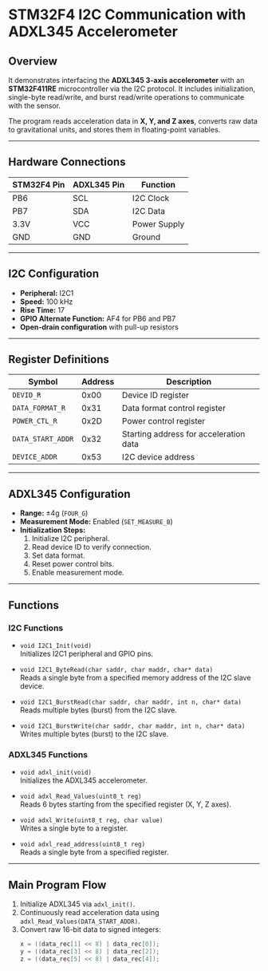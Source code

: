 # STM32F4 I2C Communication with ADXL345 Accelerometer

## Overview
It demonstrates interfacing the **ADXL345 3-axis accelerometer** with an **STM32F411RE** microcontroller via the I2C protocol. It includes initialization, single-byte read/write, and burst read/write operations to communicate with the sensor.

The program reads acceleration data in **X, Y, and Z axes**, converts raw data to gravitational units, and stores them in floating-point variables.

---

## Hardware Connections

| STM32F4 Pin | ADXL345 Pin | Function          |
|-------------|-------------|-----------------|
| PB6         | SCL         | I2C Clock       |
| PB7         | SDA         | I2C Data        |
| 3.3V        | VCC         | Power Supply    |
| GND         | GND         | Ground          |

---

## I2C Configuration

- **Peripheral:** I2C1
- **Speed:** 100 kHz
- **Rise Time:** 17
- **GPIO Alternate Function:** AF4 for PB6 and PB7
- **Open-drain configuration** with pull-up resistors

---

## Register Definitions

| Symbol           | Address | Description                          |
|-----------------|---------|--------------------------------------|
| `DEVID_R`        | 0x00    | Device ID register                    |
| `DATA_FORMAT_R`  | 0x31    | Data format control register          |
| `POWER_CTL_R`    | 0x2D    | Power control register                |
| `DATA_START_ADDR`| 0x32    | Starting address for acceleration data |
| `DEVICE_ADDR`    | 0x53    | I2C device address                    |

---

## ADXL345 Configuration

- **Range:** ±4g (`FOUR_G`)
- **Measurement Mode:** Enabled (`SET_MEASURE_B`)
- **Initialization Steps:**
  1. Initialize I2C peripheral.
  2. Read device ID to verify connection.
  3. Set data format.
  4. Reset power control bits.
  5. Enable measurement mode.

---

## Functions

### I2C Functions

- `void I2C1_Init(void)`  
  Initializes I2C1 peripheral and GPIO pins.

- `void I2C1_ByteRead(char saddr, char maddr, char* data)`  
  Reads a single byte from a specified memory address of the I2C slave device.

- `void I2C1_BurstRead(char saddr, char maddr, int n, char* data)`  
  Reads multiple bytes (burst) from the I2C slave.

- `void I2C1_BurstWrite(char saddr, char maddr, int n, char* data)`  
  Writes multiple bytes (burst) to the I2C slave.

### ADXL345 Functions

- `void adxl_init(void)`  
  Initializes the ADXL345 accelerometer.

- `void adxl_Read_Values(uint8_t reg)`  
  Reads 6 bytes starting from the specified register (X, Y, Z axes).

- `void adxl_Write(uint8_t reg, char value)`  
  Writes a single byte to a register.

- `void adxl_read_address(uint8_t reg)`  
  Reads a single byte from a specified register.

---
## Main Program Flow

1. Initialize ADXL345 via `adxl_init()`.
2. Continuously read acceleration data using `adxl_Read_Values(DATA_START_ADDR)`.
3. Convert raw 16-bit data to signed integers:
   ```c
   x = ((data_rec[1] << 8) | data_rec[0]);
   y = ((data_rec[3] << 8) | data_rec[2]);
   z = ((data_rec[5] << 8) | data_rec[4]);
